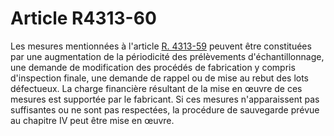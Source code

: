 # Article R4313-60

Les mesures mentionnées à l'article [R. 4313-59][1] peuvent être constituées par une augmentation de la périodicité des prélèvements d'échantillonnage, une demande de modification des procédés de fabrication y compris d'inspection finale, une demande de rappel ou de mise au rebut des lots défectueux. La charge financière résultant de la mise en œuvre de ces mesures est supportée par le fabricant. Si ces mesures n'apparaissent pas suffisantes ou ne sont pas respectées, la procédure de sauvegarde prévue au chapitre IV peut être mise en œuvre.

 [1]: /affichCodeArticle.do?cidTexte=LEGITEXT000006072050&idArticle=LEGIARTI000018489591&dateTexte=&categorieLien=cid